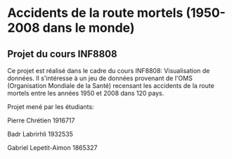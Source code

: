 # Accidents de la route mortels (1950-2008 dans le monde)
## Projet du cours INF8808

Ce projet est réalisé dans le cadre du cours INF8808: Visualisation de données. Il s'intéresse à un jeu de données provenant de l'OMS (Organisation Mondiale de la Santé) recensant les accidents de la route mortels entre les années 1950 et 2008 dans 120 pays. 

Projet mené par les étudiants:

Pierre Chrétien 1916717

Badr Labrirhli 1932535

Gabriel Lepetit-Aimon 1865327
